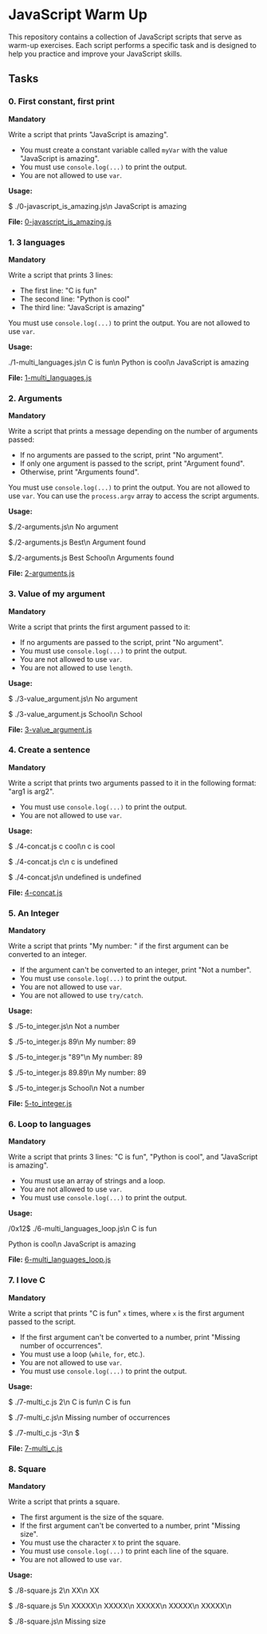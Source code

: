# JavaScript Warm Up

This repository contains a collection of JavaScript scripts that serve as warm-up exercises. Each script performs a specific task and is designed to help you practice and improve your JavaScript skills.

## Tasks

### 0. First constant, first print

**Mandatory**

Write a script that prints "JavaScript is amazing".

- You must create a constant variable called `myVar` with the value "JavaScript is amazing".
- You must use `console.log(...)` to print the output.
- You are not allowed to use `var`.

**Usage:**

$ ./0-javascript_is_amazing.js\n
JavaScript is amazing


**File:** [0-javascript_is_amazing.js](./0-javascript_is_amazing.js)

### 1. 3 languages

**Mandatory**

Write a script that prints 3 lines:

- The first line: "C is fun"
- The second line: "Python is cool"
- The third line: "JavaScript is amazing"

You must use `console.log(...)` to print the output.
You are not allowed to use `var`.

**Usage:**

./1-multi_languages.js\n
C is fun\n
Python is cool\n
JavaScript is amazing

**File:** [1-multi_languages.js](./1-multi_languages.js)

### 2. Arguments

**Mandatory**

Write a script that prints a message depending on the number of arguments passed:

- If no arguments are passed to the script, print "No argument".
- If only one argument is passed to the script, print "Argument found".
- Otherwise, print "Arguments found".

You must use `console.log(...)` to print the output.
You are not allowed to use `var`.
You can use the `process.argv` array to access the script arguments.

**Usage:**

$./2-arguments.js\n
No argument

$./2-arguments.js Best\n
Argument found

$./2-arguments.js Best School\n
Arguments found

**File:** [2-arguments.js](./2-arguments.js)

### 3. Value of my argument

**Mandatory**

Write a script that prints the first argument passed to it:

- If no arguments are passed to the script, print "No argument".
- You must use `console.log(...)` to print the output.
- You are not allowed to use `var`.
- You are not allowed to use `length`.

**Usage:**

$ ./3-value_argument.js\n
No argument

$ ./3-value_argument.js School\n
School

**File:** [3-value_argument.js](./3-value_argument.js)

### 4. Create a sentence

**Mandatory**

Write a script that prints two arguments passed to it in the following format: "arg1 is arg2".

- You must use `console.log(...)` to print the output.
- You are not allowed to use `var`.

**Usage:**

$ ./4-concat.js c cool\n
c is cool

$ ./4-concat.js c\n
c is undefined

$ ./4-concat.js\n
undefined is undefined

**File:** [4-concat.js](./4-concat.js)

### 5. An Integer

**Mandatory**

Write a script that prints "My number: <first argument converted to an integer>" if the first argument can be converted to an integer.

- If the argument can't be converted to an integer, print "Not a number".
- You must use `console.log(...)` to print the output.
- You are not allowed to use `var`.
- You are not allowed to use `try/catch`.

**Usage:**

$ ./5-to_integer.js\n
Not a number

$ ./5-to_integer.js 89\n
My number: 89

$ ./5-to_integer.js "89"\n
My number: 89

$ ./5-to_integer.js 89.89\n
My number: 89

$ ./5-to_integer.js School\n
Not a number

**File:** [5-to_integer.js](./5-to_integer.js)

### 6. Loop to languages

**Mandatory**

Write a script that prints 3 lines: "C is fun", "Python is cool", and "JavaScript is amazing".

- You must use an array of strings and a loop.
- You are not allowed to use `var`.
- You must use `console.log(...)` to print the output.

**Usage:**

/0x12$ ./6-multi_languages_loop.js\n
C is fun

Python is cool\n
JavaScript is amazing


**File:** [6-multi_languages_loop.js](./6-multi_languages_loop.js)

### 7. I love C

**Mandatory**

Write a script that prints "C is fun" `x` times, where `x` is the first argument passed to the script.

- If the first argument can't be converted to a number, print "Missing number of occurrences".
- You must use a loop (`while`, `for`, etc.).
- You are not allowed to use `var`.
- You must use `console.log(...)` to print the output.

**Usage:**

$ ./7-multi_c.js 2\n
C is fun\n
C is fun

$ ./7-multi_c.js\n
Missing number of occurrences

$ ./7-multi_c.js -3\n
$


**File:** [7-multi_c.js](./7-multi_c.js)

### 8. Square

**Mandatory**

Write a script that prints a square.

- The first argument is the size of the square.
- If the first argument can't be converted to a number, print "Missing size".
- You must use the character `X` to print the square.
- You must use `console.log(...)` to print each line of the square.
- You are not allowed to use `var`.

**Usage:**

$ ./8-square.js 2\n
XX\n
XX

$ ./8-square.js 5\n
XXXXX\n
XXXXX\n
XXXXX\n
XXXXX\n
XXXXX\n

$ ./8-square.js\n
Missing size
